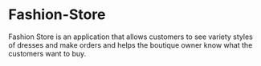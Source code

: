 # Fashion-Store
Fashion Store is an application that allows customers to see variety styles of dresses and make orders and helps the boutique owner know what the customers want to buy.
